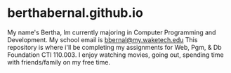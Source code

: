 # berthabernal.github.io
My name's Bertha, Im currently majoring in Computer Programming and Development. My school email is bbernal@my.waketech.edu  This repository is where i'll be completing my assignments for Web, Pgm, & Db Foundation CTI 110.003. I enjoy watching movies, going out, spending time with friends/family on my free time.
